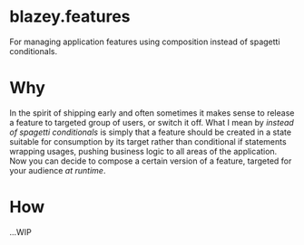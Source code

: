 blazey.features
==

For managing application features using composition instead of spagetti conditionals.

Why
==

In the spirit of shipping early and often sometimes it makes sense to release a feature to targeted group of users, or switch it off. What I mean by _instead of spagetti conditionals_ is simply that a feature should be created in a state suitable for consumption by its target rather than conditional if statements wrapping usages, pushing business logic to all areas of the application. Now you can decide to compose a certain version of a feature, targeted for your audience _at runtime_.

How
==
...WIP